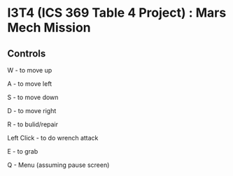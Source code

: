 # I3T4 (ICS 369 Table 4 Project) : Mars Mech Mission

## Controls

W - to move up

A - to move left

S - to move down

D - to move right

R - to bulid/repair

Left Click - to do wrench attack

E - to grab

Q - Menu (assuming pause screen)
